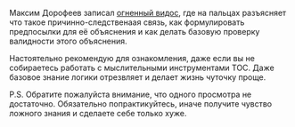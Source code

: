Максим Дорофеев записал [огненный видос](https://www.youtube.com/watch?v=VRhEeNX0h7k), где на пальцах разъясняет что такое причинно-следственаая связь, как формулировать предпосылки для её объяснения и как делать базовую проверку валидности этого объяснения.

Настоятельно рекомендую для ознакомления, даже если вы не собираетесь работать с мыслительными инструментами TOC. Даже базовое знание логики отрезвляет и делает жизнь чуточку проще.

P.S. Обратите пожалуйста внимание, что одного просмотра не достаточно. Обязательно попрактикуйтесь, иначе получите чувство ложного знания и сделаете себе только хуже.
